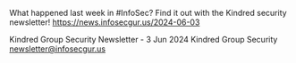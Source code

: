 What happened last week in #InfoSec? Find it out with the Kindred security newsletter!
https://news.infosecgur.us/2024-06-03

Kindred Group Security Newsletter -  3 Jun 2024
Kindred Group Security
newsletter@infosecgur.us
 

